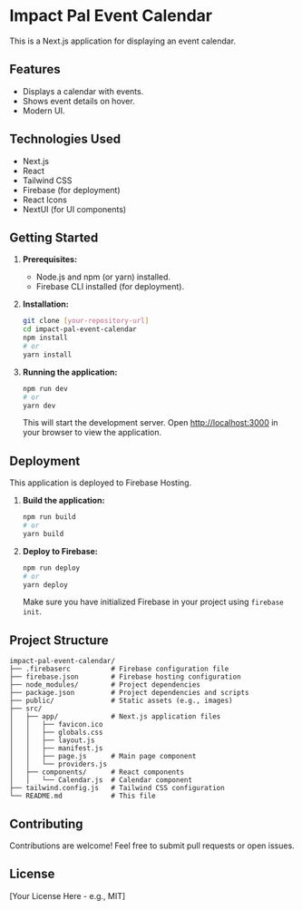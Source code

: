 # Impact Pal Event Calendar

This is a Next.js application for displaying an event calendar.

## Features

*   Displays a calendar with events.
*   Shows event details on hover.
*   Modern UI.

## Technologies Used

*   Next.js
*   React
*   Tailwind CSS
*   Firebase (for deployment)
*   React Icons
*   NextUI (for UI components)

## Getting Started

1.  **Prerequisites:**
    *   Node.js and npm (or yarn) installed.
    *   Firebase CLI installed (for deployment).

2.  **Installation:**

    ```bash
    git clone [your-repository-url]
    cd impact-pal-event-calendar
    npm install
    # or
    yarn install
    ```

3.  **Running the application:**

    ```bash
    npm run dev
    # or
    yarn dev
    ```

    This will start the development server. Open [http://localhost:3000](http://localhost:3000) in your browser to view the application.

## Deployment

This application is deployed to Firebase Hosting.

1.  **Build the application:**

    ```bash
    npm run build
    # or
    yarn build
    ```

2.  **Deploy to Firebase:**

    ```bash
    npm run deploy
    # or
    yarn deploy
    ```

    Make sure you have initialized Firebase in your project using `firebase init`.

## Project Structure

```
impact-pal-event-calendar/
├── .firebaserc          # Firebase configuration file
├── firebase.json        # Firebase hosting configuration
├── node_modules/        # Project dependencies
├── package.json         # Project dependencies and scripts
├── public/              # Static assets (e.g., images)
├── src/
│   ├── app/             # Next.js application files
│   │   ├── favicon.ico
│   │   ├── globals.css
│   │   ├── layout.js
│   │   ├── manifest.js
│   │   ├── page.js      # Main page component
│   │   └── providers.js
│   ├── components/      # React components
│   │   └── Calendar.js  # Calendar component
├── tailwind.config.js   # Tailwind CSS configuration
└── README.md            # This file
```

## Contributing

Contributions are welcome! Feel free to submit pull requests or open issues.

## License

[Your License Here - e.g., MIT]
